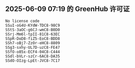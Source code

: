 ## 2025-06-09 07:19 的 GreenHub 许可证
```
No license code
SSuI-oG4U-KYdW-TDC8-98C9
SStS-3aOC-g6CJ-wmC8-B0D0
SSrj-Mm6l-tpII-81C8-63EC
SSpR-DoD8-fiZ5-EoC8-BDD8
SSh7-oBj7-ZzOr-eHC8-8809
SSg3-sxhy-UL7D-uzC8-FE47
SSfO-o85x-ECF4-04C8-C444
SSdl-bVLr-szCr-6AC8-DA35
SSdO-OIzg-LpEt-JVC8-7C17
```
